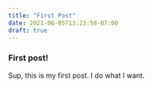 ```yaml
---
title: "First Post"
date: 2021-06-05T13:23:58-07:00
draft: true
---
```


### First post!

Sup, this is my first post. I do what I want.
